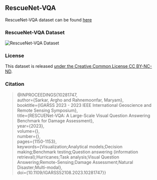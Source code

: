 ## RescueNet-VQA

RescueNet-VQA dataset can be found [here](https://drive.google.com/file/d/1HVnGrxoE-dYvqBVntz8Mcw7dCMJxLHwD/view?usp=drive_link)

### RescueNet-VQA Dataset
![RescueNet-VQA Dataset](resnet.png)

### License
This dataset is released [under the Creative Common License CC BY-NC-ND](https://creativecommons.org/licenses/by-nc-nd/4.0/).


### Citation 
>@INPROCEEDINGS{10281747,\
 > author={Sarkar, Argho and Rahnemoonfar, Maryam},\
  >booktitle={IGARSS 2023 - 2023 IEEE International Geoscience and Remote Sensing Symposium}, \
>  title={RESCUENet-VQA: A Large-Scale Visual Question Answering Benchmark for Damage Assessment}, \
 > year={2023},\
 > volume={},\
 > number={},\
 > pages={1150-1153},\
 > keywords={Visualization;Analytical models;Decision making;Benchmark testing;Question answering (information retrieval);Hurricanes;Task analysis;Visual Question Answering;Remote-Sensing;Damage Assessment;Natural Disaster;Multi-modal},\
 > doi={10.1109/IGARSS52108.2023.10281747}}

